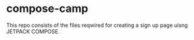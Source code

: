 # compose-camp

This repo consists of the files reqwired for creating a sign up page uisng JETPACK COMPOSE.
